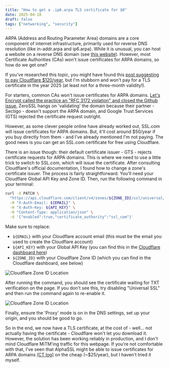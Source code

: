 ```yaml
---
title: "How to get a .ip6.arpa TLS certificate for $0"
date: 2025-04-10
draft: false
tags: ["networking", "security"]
---
```


ARPA (Address and Routing Parameter Area) domains are a core component of internet infrastructure, primarily used for reverse DNS resolution (like in-addr.arpa and ip6.arpa). While it is unusual, you can host a website on a reverse DNS domain (see [this website](https://b.4.0.c.7.0.4.1.a.2.ip6.arpa/)). However, most Certificate Authorities (CAs) won't issue certificates for ARPA domains, so how do we get one?

If you've researched this topic, you might have found this [post suggesting to pay Cloudflare $120/year](https://web.archive.org/web/20250330063527/https://0.0.0.1.4.7.4.0.1.a.2.ip6.arpa/@caramel/statuses/01JJVVB2V6YKF2Y0HHPQ35KN31), but I'm stubborn and won't pay for a TLS certificate in the year 2025 (at least not for a three-month validity!).

For starters, common CAs won't issue certificates for ARPA domains. [Let's Encrypt called the practice an "RFC 3172 violation" and closed the Github issue](https://github.com/letsencrypt/boulder/pull/2279), ZeroSSL hangs on 'validating' the domain because their partner - Sectigo - doesn't support the ARPA domain, and Google Trust Services (GTS) rejected the certificate request outright. 

However, as some clever people online have already worked out, SSL.com will issue certificates for ARPA domains. But, it'll cost around $50/year if you buy directly from them - and I've already mentioned I'm not paying. The good news is you can get an SSL.com certificate for free using Cloudflare.

There is an issue though: their default certificate issuer - GTS - rejects certificate requests for ARPA domains. This is where we need to use a little trick to switch to SSL.com, which will issue the certificate. After consulting Cloudflare's official documentation, I found how to change a zone's certificate issuer. The process is fairly straightforward. You'll need your Cloudflare Global API Key and Zone ID. Then, run the following command in your terminal:

```bash
curl -X PATCH \
  "https://api.cloudflare.com/client/v4/zones/${ZONE_ID}/ssl/universal/settings" \
  -H "X-Auth-Email: ${EMAIL}" \
  -H "X-Auth-Key: ${API_KEY}" \
  -H "Content-Type: application/json" \
  -d '{"enabled":true,"certificate_authority":"ssl_com"}'
```

Make sure to replace:
- `${EMAIL}` with your Cloudflare account email (this must be the email you used to create the Cloudflare account)
- `${API_KEY}` with your Global API Key (you can find this in the [Cloudflare dashboard here](https://dash.cloudflare.com/profile/api-tokens))
- `${ZONE_ID}` with your Cloudflare Zone ID (which you can find in the Cloudflare dashboard, see below)

![Cloudflare Zone ID Location](/img/d34cda71f2dee5f96ef38e72d3da844b-1.png)

After running the command, you should see the certificate waiting for TXT verification on the page. If you don't see this, try disabling "Universal SSL" and then run the command again to re-enable it.

![Cloudflare Zone ID Location](/img/d34cda71f2dee5f96ef38e72d3da844b-2.png)

Finally, ensure the 'Proxy' mode is on in the DNS settings, set up your origin, and you should be good to go.

So in the end, we now have a TLS certificate, at the cost of - well... not actually having the certificate - Cloudflare won't let you download it. However, the solution has been working reliably in production, and I don't mind Cloudflare MiTM'ing traffic for this webpage. If you're not comfortable with that, I've seen that AlphaSSL might be able to issue certificates for ARPA domains [(CT log)](https://crt.sh/?id=13244859365) on the cheap (~$25/year), but I haven't tried it myself.
